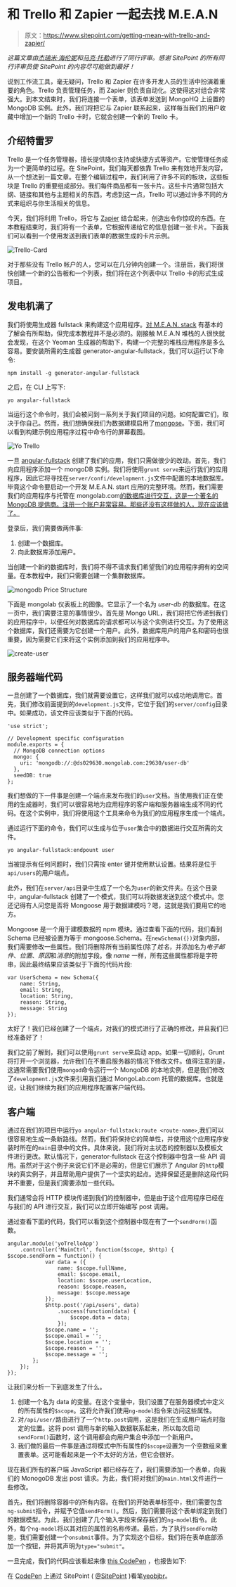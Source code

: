 # 和 Trello 和 Zapier 一起去找 M.E.A.N

> 原文：<https://www.sitepoint.com/getting-mean-with-trello-and-zapier/>

*这篇文章由[杰瑞米·海伦妮](https://www.sitepoint.com/author/jheleine/)和[马克·托勒](https://github.com/MarcTowler)进行了同行评审。感谢 SitePoint 的所有同行评审员使 SitePoint 的内容尽可能做到最好！*

说到工作流工具，毫无疑问，Trello 和 Zapier 在许多开发人员的生活中扮演着重要的角色。Trello 负责管理任务，而 Zapier 则负责自动化。这使得这对组合非常强大。到本文结束时，我们将连接一个表单，该表单发送到 MongoHQ 上设置的 MongoDB 实例。此外，我们将把它与 Zapier 联系起来，这样每当我们的用户收藏中增加一个新的 Trello 卡时，它就会创建一个新的 Trello 卡。

## 介绍特雷罗

Trello 是一个任务管理器，擅长提供降价支持或快捷方式等资产。它使管理任务成为一个更简单的过程。在 SitePoint，我们每天都依靠 Trello 来有效地开发内容，从一个想法到一篇文章。在整个编辑过程中，我们利用了许多不同的板块，这些板块是 Trello 的重要组成部分。我们每件商品都有一张卡片。这些卡片通常包括大纲、链接和其他与主题相关的东西。考虑到这一点，Trello 可以通过许多不同的方式来组织与你生活相关的信息。

今天，我们将利用 Trello，将它与 [Zapier](https://zapier.com/) 结合起来，创造出令你惊叹的东西。在本教程结束时，我们将有一个表单，它根据传递给它的信息创建一张卡片。下面我们可以看到一个使用发送到我们表单的数据生成的卡片示例。

![Trello-Card](img/84aa678a7fdbc2d7095f0330fc531244.png)

对于那些没有 Trello 帐户的人，您可以在几分钟内创建一个。注册后，我们将很快创建一个新的公告板和一个列表，我们将在这个列表中以 Trello 卡的形式生成项目。

## 发电机满了

我们将使用生成器 fullstack 来构建这个应用程序。[对 M.E.A.N. stack](https://www.sitepoint.com/introduction-to-mean-stack/) 有基本的了解会有所帮助，但完成本教程并不是必须的。刚接触 M.E.A.N 堆栈的人很快就会发现，在这个 Yeoman 生成器的帮助下，构建一个完整的堆栈应用程序是多么容易。要安装所需的生成器 generator-angular-fullstack，我们可以运行以下命令:

```
npm install -g generator-angular-fullstack
```

之后，在 CLI 上写下:

```
yo angular-fullstack
```

当运行这个命令时，我们会被问到一系列关于我们项目的问题。如何配置它们，取决于你自己。然而，我们想确保我们为数据建模启用了[mongose](http://mongoosejs.com/)。下面，我们可以看到构建示例应用程序过程中命令行的屏幕截图。

![Yo Trello](img/31344bede7deb533ca230258ea4e5655.png)

一旦 [angular-fullstack](https://github.com/angular-fullstack/generator-angular-fullstack) 创建了我们的应用，我们只需做很少的改动。首先，我们向应用程序添加一个 mongoDB 实例。我们将使用`grunt serve`来运行我们的应用程序，因此它将寻找在`server/confi/development.js`文件中配置的本地数据库。毕竟这个命令要启动一个开发 M.E.A.N. start 应用的完整环境。然而，我们需要我们的应用程序与托管在 mongolab.com[的数据库进行交互，这是一个著名的 MongoDB 提供商。注册一个账户非常容易。那些还没有这样做的人，现在应该做了。](https://mongolab.com/)

登录后，我们需要做两件事:

1.  创建一个数据库。
2.  向此数据库添加用户。

当创建一个新的数据库时，我们将不得不请求我们希望我们的应用程序拥有的空间量。在本教程中，我们只需要创建一个集群数据库。

![mongodb Price Structure](img/01d83581540b4e23be83573c50c53c27.png)

下面是 mongolab 仪表板上的图像。它显示了一个名为 *user-db* 的数据库。在这一页中，我们需要注意的事情很少。首先是 Mongo URL，我们将把它传递到我们的应用程序中，以便任何对数据库的请求都可以与这个实例进行交互。为了使用这个数据库，我们还需要为它创建一个用户。此外，数据库用户的用户名和密码也很重要，因为需要它们来将这个实例添加到我们的应用程序中。

![create-user](img/8b07a7769dd2136177498813a36041da.png)

## 服务器端代码

一旦创建了一个数据库，我们就需要设置它，这样我们就可以成功地调用它。首先，我们修改前面提到的`development.js`文件，它位于我们的`server/config`目录中。如果成功，该文件应该类似于下面的代码。

```
'use strict';

// Development specific configuration
module.exports = {
  // MongoDB connection options
  mongo: {
    uri: 'mongodb://:@ds029630.mongolab.com:29630/user-db'
  },
  seedDB: true
};
```

我们想做的下一件事是创建一个端点来发布我们的`user`文档。当使用我们正在使用的生成器时，我们可以很容易地为应用程序的客户端和服务器端生成不同的代码。在这个实例中，我们将使用这个工具来命令为我们的应用程序生成一个端点。

通过运行下面的命令，我们可以生成与位于`user`集合中的数据进行交互所需的文件。

```
yo angular-fullstack:endpount user
```

当被提示有任何问题时，我们只需按 enter 键并使用默认设置。结果将是位于`api/users`的用户端点。

此外，我们在`server/api`目录中生成了一个名为`user`的新文件夹。在这个目录中，angular-fullstack 创建了一个模式，我们可以将数据发送到这个模式中。您还记得有人问您是否将 Mongoose 用于数据建模吗？嗯，这就是我们要用它的地方。

Mongoose 是一个用于建模数据的 npm 模块。通过查看下面的代码，我们看到 Schema 已经被设置为等于 mongoose.Schema。在`newSchema({})`对象内部，我们需要修改一些属性。我们将删除所有当前属性(除了*姓名*，并添加名为*电子邮件*、*位置*、*原因*和*消息*的附加字段。像 *name* 一样，所有这些属性都将是字符串，因此最终结果应该类似于下面的代码片段:

```
var UserSchema = new Schema({
    name: String,
    email: String,
    location: String,
    reason: String,
    message: String
});
```

太好了！我们已经创建了一个端点，对我们的模式进行了正确的修改，并且我们已经准备好了！

我们之前了解到，我们可以使用`grunt serve`来启动 app。如果一切顺利，Grunt 将打开一个浏览器，允许我们在不重启服务器的情况下修改文件。值得注意的是，这通常需要我们使用`mongod`命令运行一个 MongoDB 的本地实例，但是我们修改了`development.js`文件来引用我们通过 MongoLab.com 托管的数据库。也就是说，让我们继续为我们的应用程序配置客户端代码。

## 客户端

通过在我们的项目中运行`yo angular-fullstack:route <route-name>`,我们可以很容易地生成一条新路线。然而，我们将保持它的简单性，并使用这个应用程序安装时所在的`main`目录中的文件。具体来说，我们将对主状态的控制器以及模板文件进行更改。默认情况下，generator-fullstack 在这个控制器中包含一些 API 调用。虽然对于这个例子来说它们不是必需的，但是它们展示了 Angular 的`http`模块的真实例子，并且帮助用户提供了一个坚实的起点。选择保留还是删除这段代码并不重要，但是我们需要添加一些代码。

我们通常会将 HTTP 模块传递到我们的控制器中，但是由于这个应用程序已经在与我们的 API 进行交互，我们可以立即开始编写 post 调用。

通过查看下面的代码，我们可以看到这个控制器中现在有了一个`sendForm()`函数。

```
angular.module('yoTrelloApp')
    .controller('MainCtrl', function($scope, $http) {
$scope.sendForm = function() {
            var data = ({
                name: $scope.fullName,
                email: $scope.email,
                location: $scope.userLocation,
                reason: $scope.reason,
                message: $scope.message
            });
            $http.post('/api/users', data)
                .success(function(data) {
                    $scope.data = data;
                });
            $scope.name = '';
            $scope.email = '';
            $scope.location = '';
            $scope.reason = '';
            $scope.message = '';
        };
    });
});
```

让我们来分析一下到底发生了什么。

1.  创建一个名为 data 的变量。在这个变量中，我们设置了在服务器模式中定义的所有属性的`$scope`。这将允许我们使用`ng-model`指令来访问这些属性。
2.  对`/api/user/`路由进行了一个`http.post`调用，这是我们在生成用户端点时指定的位置。这将 post 调用与新的输入数据联系起来，所以每次启动`sendForm()`函数时，这个调用都会向用户集合中添加一个新用户。
3.  我们做的最后一件事是通过将模式中所有属性的`$scope`设置为一个空数组来重置表单。这可能看起来是一个不太好的方法，但它会很好。

现在我们所有的客户端 JavaScript 都已经存在了，我们需要添加一个表单，向我们的 MonogoDB 发出 post 请求。为此，我们将对我们的`main.html`文件进行一些修改。

首先，我们将删除容器中的所有内容。在我们的开始表单标签中，我们需要包含`ng-submit`指令，并赋予它值`sendForm()`。然后，我们需要将这个表单绑定到我们的数据模型。为此，我们创建了几个输入字段来保存我们的`ng-model`指令。此外，每个`ng-model`将以其对应的属性的名称传递。最后，为了执行`sendForm`功能，我们需要创建一个`onsubmit`事件。为了实现这个目标，我们将在表单底部添加一个按钮，并将其声明为`type="submit"`。

一旦完成，我们的代码应该看起来像 [this CodePen](http://codepen.io/SitePoint/pen/yeojBr) ，也报告如下:

在 [CodePen](http://codepen.io) 上通过 SitePoint ( [@SitePoint](http://codepen.io/SitePoint) )看笔[yeobjbr](http://codepen.io/SitePoint/pen/yeojBr/)。